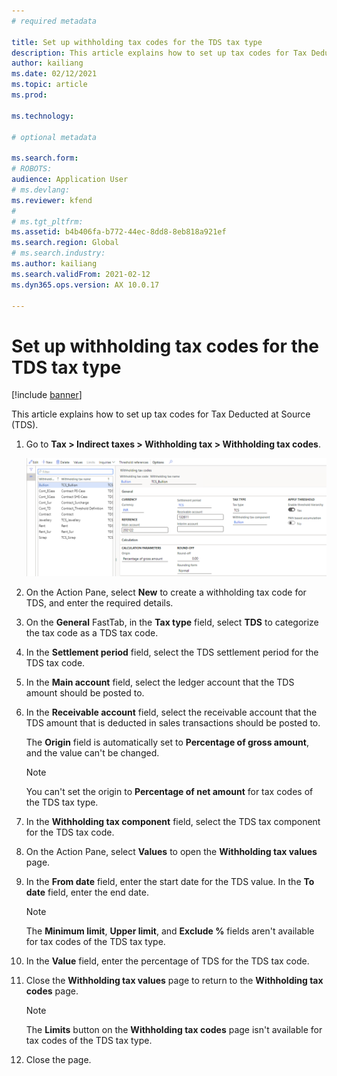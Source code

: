 ```yaml
---
# required metadata

title: Set up withholding tax codes for the TDS tax type
description: This article explains how to set up tax codes for Tax Deducted at Source (TDS).
author: kailiang
ms.date: 02/12/2021
ms.topic: article
ms.prod: 

ms.technology: 

# optional metadata

ms.search.form: 
# ROBOTS: 
audience: Application User
# ms.devlang: 
ms.reviewer: kfend
# 
# ms.tgt_pltfrm: 
ms.assetid: b4b406fa-b772-44ec-8dd8-8eb818a921ef
ms.search.region: Global
# ms.search.industry: 
ms.author: kailiang
ms.search.validFrom: 2021-02-12
ms.dyn365.ops.version: AX 10.0.17

---
```


# Set up withholding tax codes for the TDS tax type

[!include [banner](../../includes/banner.md)]

This article explains how to set up tax codes for Tax Deducted at Source (TDS).

1. Go to **Tax \> Indirect taxes \> Withholding tax \> Withholding tax codes**.

    [![Withholding tax codes page.](../media/apac-ind-TDS-17.png)](/media/apac-ind-TDS-17.png)

2. On the Action Pane, select **New** to create a withholding tax code for TDS, and enter the required details.
3. On the **General** FastTab, in the **Tax type** field, select **TDS** to categorize the tax code as a TDS tax code.
4. In the **Settlement period** field, select the TDS settlement period for the TDS tax code.
5. In the **Main account** field, select the ledger account that the TDS amount should be posted to.
6. In the **Receivable account** field, select the receivable account that the TDS amount that is deducted in sales transactions should be posted to.

    The **Origin** field is automatically set to **Percentage of gross amount**, and the value can't be changed.

    > [!NOTE]
    > You can't set the origin to **Percentage of net amount** for tax codes of the TDS tax type.

7. In the **Withholding tax component** field, select the TDS tax component for the TDS tax code.
8. On the Action Pane, select **Values** to open the **Withholding tax values** page.
9. In the **From date** field, enter the start date for the TDS value. In the **To date** field, enter the end date.

    > [!NOTE]
    > The **Minimum limit**, **Upper limit**, and **Exclude %** fields aren't available for tax codes of the TDS tax type.

10. In the **Value** field, enter the percentage of TDS for the TDS tax code.
11. Close the **Withholding tax values** page to return to the **Withholding tax codes** page.

    > [!NOTE]
    > The **Limits** button on the **Withholding tax codes** page isn't available for tax codes of the TDS tax type.

12. Close the page.

